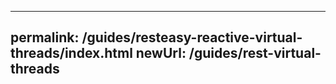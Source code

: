 ----
permalink: /guides/resteasy-reactive-virtual-threads/index.html
newUrl: /guides/rest-virtual-threads
----
